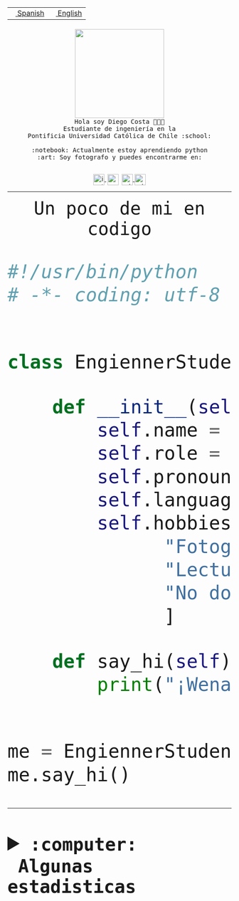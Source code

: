 <table border="0"  align="right">
 <tr><td><a href="README.md"><img src="https://upload.wikimedia.org/wikipedia/commons/thumb/8/89/Bandera_de_Espa%C3%B1a.svg/1200px-Bandera_de_Espa%C3%B1a.svg.png" height="10"> Spanish</a></td>
 <td><a href="README.en.md"><img src="https://upload.wikimedia.org/wikipedia/commons/a/a4/Flag_of_the_United_States.svg" height="10"> English</a></td></tr>
</table><br><br><br>


<p align="center">
  <img src="https://github.com/diegocostares/diegocostares/blob/main/Images/aaa2.gif?raw=true" height="200px" weight="200px">
  <br><samp>
    Hola soy Diego Costa 👨🏻‍💻<br>
    Estudiante de ingeniería en la <br>
    Pontificia Universidad Católica de Chile :school:<br>
  <br>
    :notebook: Actualmente estoy aprendiendo python <br>
    :art: Soy fotografo y puedes encontrarme en: <br>
  <br></samp>
  
</p>

<p align="center">
   <a href="https://instagram.com/diegocosta_no" target="blank">
    <img 
    align="center" src="https://cdn.jsdelivr.net/npm/simple-icons@3.0.1/icons/instagram.svg" alt="instagram" height="25px" width="25px" />
  </a>
  <a style="border: 3px solid; color: white;"href="https://t.me/diegocosta_no" target="blank">
  <img
  align="center" alt="Telegram" width="25px" src="https://icons-for-free.com/iconfiles/png/512/Telegram-1324888767380505522.png" />
</a>
<a href="https://api.whatsapp.com/send?phone=56971897835&text=Hola!" target="blank">
  <img
  align="center" alt="wtsp" width="25px" src="https://img.icons8.com/pastel-glyph/2x/whatsapp--v2.png" />
</a>
<a href="https://www.linkedin.com/in/diego-costa-786249213/" target="blank">
  <img
  align="center" alt="wtsp" width="25px" src="https://img.icons8.com/metro/452/linkedin.png" />
</a>

  </a>
</p>

---


<p align="center"><font size="25"><samp>Un poco de mi en codigo</samp></front></p>


```python
#!/usr/bin/python
# -*- coding: utf-8 -*-


class EngiennerStudent:

    def __init__(self):
        self.name = "Diego Costa"
        self.role = "Estudiante"
        self.pronouns = "he/him"
        self.language_spoken = ["es_CL", "en_US"]
        self.hobbies = [
              "Fotografia",
              "Lectura",
              "No dormir",
              ]

    def say_hi(self):
        print("¡Wena mundo!")


me = EngiennerStudent()
me.say_hi()
```
---
<details>
  <summary><b><samp>:computer: &nbsp;Algunas estadisticas</samp></b></summary>
  <br/></p>

<!--START_SECTION:waka-->
![Code Time](http://img.shields.io/badge/Code%20Time-1%2C080%20hrs%206%20mins-blue)

**Soy nocturno 🦉** 

```text
🌞 Mañana                 52 commits          ░░░░░░░░░░░░░░░░░░░░░░░░░   01.40 % 
🌆 Día                    1205 commits        ████████░░░░░░░░░░░░░░░░░   32.49 % 
🌃 Tarde                  1592 commits        ███████████░░░░░░░░░░░░░░   42.92 % 
🌙 Noche                  860 commits         ██████░░░░░░░░░░░░░░░░░░░   23.19 % 
```
📅 **Soy más productivo los Martes** 

```text
Lunes                    579 commits         ████░░░░░░░░░░░░░░░░░░░░░   15.61 % 
Martes                   654 commits         ████░░░░░░░░░░░░░░░░░░░░░   17.63 % 
Miércoles                461 commits         ███░░░░░░░░░░░░░░░░░░░░░░   12.43 % 
Jueves                   549 commits         ████░░░░░░░░░░░░░░░░░░░░░   14.80 % 
Viernes                  545 commits         ████░░░░░░░░░░░░░░░░░░░░░   14.69 % 
Sábado                   364 commits         ██░░░░░░░░░░░░░░░░░░░░░░░   09.81 % 
Domingo                  557 commits         ████░░░░░░░░░░░░░░░░░░░░░   15.02 % 
```


📊 **Esta semana me dediqué a** 

```text
🐱‍💻 Proyectos: 
latex-templates          1 hr 17 mins        ██████████░░░░░░░░░░░░░░░   42.00 % 
estocasticos             42 mins             ██████░░░░░░░░░░░░░░░░░░░   22.90 % 
repo-stats               26 mins             ████░░░░░░░░░░░░░░░░░░░░░   14.20 % 
proyecto-grupo-31        22 mins             ███░░░░░░░░░░░░░░░░░░░░░░   12.08 % 
2023-1-S4-Grupo2-Backend 10 mins             █░░░░░░░░░░░░░░░░░░░░░░░░   05.47 % 
```


 Last Updated on 26/06/2023 10:24:34 UTC
<!--END_SECTION:waka-->
  
  

<p align="center"> <img src="https://github-readme-stats.vercel.app/api?username=diegocostares&show_icons=true&theme=ayu-mirage" alt="abhisheknaiidu" /></p>
 
</details>
